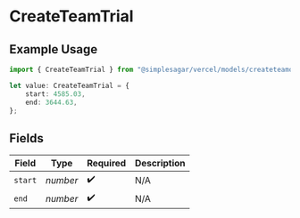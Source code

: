# CreateTeamTrial

## Example Usage

```typescript
import { CreateTeamTrial } from "@simplesagar/vercel/models/createteamop.js";

let value: CreateTeamTrial = {
    start: 4585.03,
    end: 3644.63,
};
```

## Fields

| Field              | Type               | Required           | Description        |
| ------------------ | ------------------ | ------------------ | ------------------ |
| `start`            | *number*           | :heavy_check_mark: | N/A                |
| `end`              | *number*           | :heavy_check_mark: | N/A                |